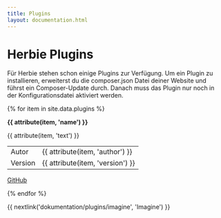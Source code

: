 ```yaml
---
title: Plugins
layout: documentation.html
---
```


# Herbie Plugins

Für Herbie stehen schon einige Plugins zur Verfügung. Um ein Plugin zu installieren, erweiterst du die composer.json Datei 
deiner Website und führst ein Composer-Update durch. Danach muss das Plugin nur noch in der Konfigurationsdatei aktiviert werden.

{% for item in site.data.plugins %}
<div class="plugin">
    <p><strong>{{ attribute(item, 'name') }}</strong></p>
    <p>{{ attribute(item, 'text') }}</p>
    <table>
        <tr>
            <td>Autor</td>
            <td>{{ attribute(item, 'author') }}</td>
        </tr>
        <tr>
            <td>Version</td>
            <td>{{ attribute(item, 'version') }}</td>
        </tr>        
    </table>
    <p class="links">
        <!--a class="pure-button button-small" target="_top" href="#"><i class="fa fa-download"></i> Download</a-->
        <a class="pure-button button-small" target="_blank" href="https://github.com/getherbie/plugin-{{ item.id }}"><i class="fa fa-github"></i> GitHub</a>
    </p>
</div>
{% endfor %}



{{ nextlink('dokumentation/plugins/imagine', 'Imagine') }}
